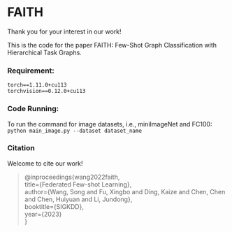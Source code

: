 # FAITH
Thank you for your interest in our work! </br>

This is the code for the paper FAITH: Few-Shot Graph Classification with Hierarchical Task Graphs.


### Requirement:
```
torch==1.11.0+cu113
torchvision==0.12.0+cu113  
```


### Code Running:


To run the command for image datasets, i.e., miniImageNet and FC100:  
`python main_image.py --dataset dataset_name`


### Citation
Welcome to cite our work! </br>

> @inproceedings{wang2022faith,  
  title={Federated Few-shot Learning},  
  author={Wang, Song and Fu, Xingbo and Ding, Kaize and Chen, Chen and Chen, Huiyuan and Li, Jundong},  
  booktitle={SIGKDD},  
  year={2023}  
}

